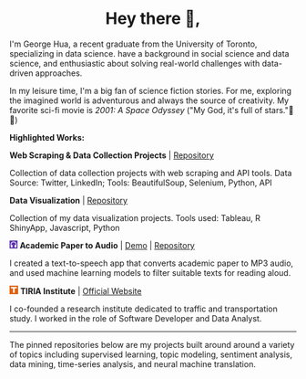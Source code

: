 

<h1 align='center'>Hey there 👋,</h1>

I'm George Hua, a recent graduate from the University of Toronto, specializing in data science. have a background in social science and data science, and enthusiastic about solving real-world challenges with data-driven approaches. 

In my leisure time, I'm a big fan of science fiction stories. For me, exploring the imagined world is adventurous and always the source of creativity. My favorite sci-fi movie is *2001: A Space Odyssey* ("My God, it's full of stars."🌟🌟)



**Highlighted Works:**



**Web Scraping & Data Collection Projects** | [Repository](https://github.com/georgehua/data-collection-projects)

Collection of data collection projects with web scraping and API tools. Data Source: Twitter, LinkedIn; Tools: BeautifulSoup, Selenium, Python, API



**Data Visualization** | [Repository](https://github.com/georgehua/data-visualizations)

Collection of my data visualization projects. Tools used: Tableau, R ShinyApp, Javascript, Python



<img src="figures/paper2audio.svg" height="14px" style="display:inline;"> **Academic Paper to Audio** |  [Demo](http://paper2audio.netlify.app/) | [Repository](https://github.com/georgehua/paper2audio)

I created a text-to-speech app that converts academic paper to MP3 audio, and used machine learning models to filter suitable texts for reading aloud.



<img src="figures/tiria.svg" height="15px" style="display:inline;"> **TIRIA Institute** | [Official Website](https://tiria.org)

I co-founded a research institute dedicated to traffic and transportation study. I worked in the role of Software Developer and Data Analyst.



----

The pinned repositories below are my projects built around around a variety of topics including supervised learning, topic modeling, sentiment analysis, data mining, time-series analysis, and neural machine translation.

